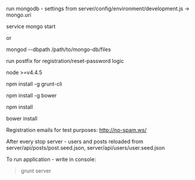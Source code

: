 run mongodb - settings from server/config/environment/development.js -> mongo.uri

service mongo start

or 

mongod --dbpath /path/to/mongo-db/files

run postfix for registration/reset-password logic

node >=v4.4.5

npm install -g grunt-cli

npm install -g bower

npm install

bower install

Registration emails for test purposes: http://no-spam.ws/ 

After every stop server - users and posts reloaded from 
    server/api/posts/post.seed.json, server/api/users/user.seed.json

To run application - write in console:

> grunt server
